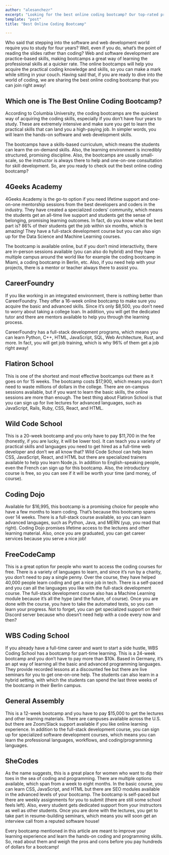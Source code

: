```yaml
---
author: "alesanchezr"
excerpt: "Looking for the best online coding bootcamp? Our top-rated program offers expert instruction and personalized support to help you launch your career in tech. Enroll today!"
template: "post"
title: "Best Online Coding Bootcamp"

---
```


Who said that stepping into the software and web development world require you to study for four years? Well, even if you do, what’s the point of reading the slides rather than coding? Web and software development are practice-based skills, making bootcamps a great way of learning the professional skills at a quicker rate. 
The online bootcamps will help you acquire the practical coding knowledge and skills, so you can make a mark while sitting in your couch. Having said that, if you are ready to dive into the world of coding, we are sharing the best online coding bootcamp that you can join right away!

## Which one is The Best Online Coding Bootcamp?

According to Columbia University, the coding bootcamps are the quickest way of acquiring the coding skills, especially if you don’t have four years to study. These are extremely intensive and make sure you get to learn the practical skills that can land you a high-paying job. In simpler words, you will learn the hands-on software and web development skills. 

The bootcamps have a skills-based curriculum, which means the students can learn the on-demand skills. Also, the learning environment is incredibly structured, promising discipline. Also, the bootcamps are usually small-scale, so the instructor is always there to help and one-on-one consultation for skill development. So, are you ready to check out the best online coding bootcamp? 

## 4Geeks Academy 

4Geeks Academy is the go-to option if you need lifetime support and one-on-one mentorship sessions from the best developers and coders in the industry. 
They have created a specialized coders’ community, which means the students get an all-time live support and students get the sense of belonging, promising learning outcomes.  In fact, do you know what the best part is? 86% of their students get the job within six months, which is amazing! They have a full-stack development course but you can also sign up for the Data Science and Machine Learning courses. 

The bootcamp is available online, but if you don’t mind interactivity, there are in-person sessions available (you can also do hybrid) and they have multiple campus around the world like for example the coding bootcamp in Miami, a coding bootcamp in Berlin, etc. Also, if you need help with your projects, there is a mentor or teacher always there to assist you. 

## CareerFoundry

If you like working in an integrated environment, there is nothing better than CareerFoundry. They offer a 16-week online bootcamp to make sure you acquire the basic and advanced skills.  Since it’s only $8,500, you don’t need to worry about taking a college loan. In addition, you will get the dedicated tutor and there are mentors available to help you through the learning process. 

CareerFoundry has a full-stack development programs, which means you can learn Python, C++, HTML, JavaScript, SQL, Web Architecture, Rust, and more. In fact, you will get job training, which is why 96% of them get a job right away!

## Flatiron School

This is one of the shortest and most effective bootcamps out there as it goes on for 15 weeks. The bootcamp costs $17,900, which means you don’t need to waste millions of dollars in the college. 
There are on-campus sessions available, but if you want to learn the basic skills, the online sessions are more than enough. 
The best thing about Flatiron School is that you can sign up for live lectures for advanced languages, such as JavaScript, Rails, Ruby, CSS, React, and HTML. 

## Wild Code School

This is a 20-week bootcamp and you only have to pay $11,700 in the fee (honestly, if you are lucky, it will be lower too). It can teach you a variety of practical skills and languages you need to get hired as a full-time web developer and don’t we all know that? Wild Code School can help learn CSS, JavaScript, React, and HTML but there are specialized trainers available to help you learn Node.js. In addition to English-speaking people, even the French can sign up for this bootcamp. Also, the introductory course is free, so you can see if it will be worth your time (and money, of course). 


## Coding Dojo

Available for $16,995, this bootcamp is a promising choice for people who have a few months to learn coding. That’s because this bootcamp spans over 14 weeks. 
There is a full-stack course available, so you can learn advanced languages, such as Python, Java, and MERN (yup, you read that right). 
Coding Dojo promises lifetime access to the lectures and other learning material. Also, once you are graduated, you can get career services because you serve a nice job!

## FreeCodeCamp

This is a great option for people who want to access the coding courses for free. There is a variety of languages to learn, and since it’s run by a charity, you don’t need to pay a single penny. 
Over the course, they have helped 40,000 people learn coding and get a nice job in tech. There is a self-paced and you can all the languages you like with the full-stack development course. 
The full-stack development course also has a Machine Learning module because it’s all the hype (and the future, of course). 
Once you are done with the course, you have to take the automated tests, so you can learn your progress. Not to forget, you can get specialized support on their Discord server because who doesn’t need help with a code every now and then? 

## WBS Coding School

If you already have a full-time career and want to start a side hustle, WBS Coding School has a bootcamp for part-time learning. This is a 24-week bootcamp and you don’t have to pay more than $10k. 
Based in Germany, it’s an apt way of learning all the basic and advanced programming languages. They provide recorded lessons at a discounted fee but there are live seminars for you to get one-on-one help. 
The students can also learn in a hybrid setting, with which the students can spend the last three weeks of the bootcamp in their Berlin campus. 

## General Assembly
This is a 12-week bootcamp and you have to pay $15,000 to get the lectures and other learning materials. There are campuses available across the U.S. but there are Zoom/Slack support available if you like online learning experience. 
In addition to the full-stack development course, you can sign up for specialized software development courses, which means you can learn the professional languages, workflows, and coding/programming languages. 

## SheCodes

As the name suggests, this is a great place for women who want to dip their toes in the sea of coding and programming. There are multiple options available, which span from a week to eight months. 
In the basic course, you can learn CSS, JavaScript, and HTML but there are SEO modules available in the advanced levels of your bootcamp. 
The bootcamp is self-paced but there are weekly assignments for you to submit (there are still some school feels left). Also, every student gets dedicated support from your instructors as well as other students. 
Once you are done with the lectures, you get to take part in resume-building seminars, which means you will soon get an interview call from a reputed software house!

Every bootcamp mentioned in this article are meant to improve your learning experience and learn the hands-on coding and programming skills. So, read about them and weigh the pros and cons before you pay hundreds of dollars for a bootcamp! 

